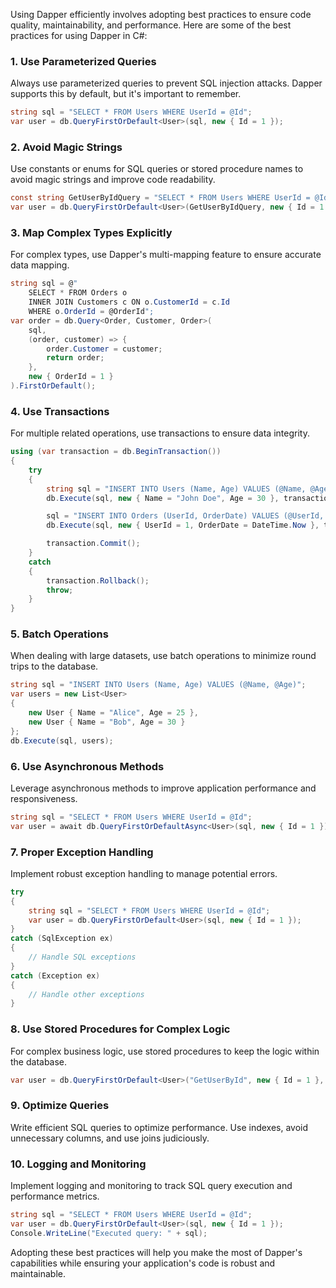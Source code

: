 Using Dapper efficiently involves adopting best practices to ensure code quality, maintainability, and performance. Here are some of the best practices for using Dapper in C#:

### 1. Use Parameterized Queries
Always use parameterized queries to prevent SQL injection attacks. Dapper supports this by default, but it's important to remember.
```csharp
string sql = "SELECT * FROM Users WHERE UserId = @Id";
var user = db.QueryFirstOrDefault<User>(sql, new { Id = 1 });
```

### 2. Avoid Magic Strings
Use constants or enums for SQL queries or stored procedure names to avoid magic strings and improve code readability.
```csharp
const string GetUserByIdQuery = "SELECT * FROM Users WHERE UserId = @Id";
var user = db.QueryFirstOrDefault<User>(GetUserByIdQuery, new { Id = 1 });
```

### 3. Map Complex Types Explicitly
For complex types, use Dapper's multi-mapping feature to ensure accurate data mapping.
```csharp
string sql = @"
    SELECT * FROM Orders o
    INNER JOIN Customers c ON o.CustomerId = c.Id
    WHERE o.OrderId = @OrderId";
var order = db.Query<Order, Customer, Order>(
    sql,
    (order, customer) => {
        order.Customer = customer;
        return order;
    },
    new { OrderId = 1 }
).FirstOrDefault();
```

### 4. Use Transactions
For multiple related operations, use transactions to ensure data integrity.
```csharp
using (var transaction = db.BeginTransaction())
{
    try
    {
        string sql = "INSERT INTO Users (Name, Age) VALUES (@Name, @Age)";
        db.Execute(sql, new { Name = "John Doe", Age = 30 }, transaction);

        sql = "INSERT INTO Orders (UserId, OrderDate) VALUES (@UserId, @OrderDate)";
        db.Execute(sql, new { UserId = 1, OrderDate = DateTime.Now }, transaction);

        transaction.Commit();
    }
    catch
    {
        transaction.Rollback();
        throw;
    }
}
```

### 5. Batch Operations
When dealing with large datasets, use batch operations to minimize round trips to the database.
```csharp
string sql = "INSERT INTO Users (Name, Age) VALUES (@Name, @Age)";
var users = new List<User>
{
    new User { Name = "Alice", Age = 25 },
    new User { Name = "Bob", Age = 30 }
};
db.Execute(sql, users);
```

### 6. Use Asynchronous Methods
Leverage asynchronous methods to improve application performance and responsiveness.
```csharp
string sql = "SELECT * FROM Users WHERE UserId = @Id";
var user = await db.QueryFirstOrDefaultAsync<User>(sql, new { Id = 1 });
```

### 7. Proper Exception Handling
Implement robust exception handling to manage potential errors.
```csharp
try
{
    string sql = "SELECT * FROM Users WHERE UserId = @Id";
    var user = db.QueryFirstOrDefault<User>(sql, new { Id = 1 });
}
catch (SqlException ex)
{
    // Handle SQL exceptions
}
catch (Exception ex)
{
    // Handle other exceptions
}
```

### 8. Use Stored Procedures for Complex Logic
For complex business logic, use stored procedures to keep the logic within the database.
```csharp
var user = db.QueryFirstOrDefault<User>("GetUserById", new { Id = 1 }, commandType: CommandType.StoredProcedure);
```

### 9. Optimize Queries
Write efficient SQL queries to optimize performance. Use indexes, avoid unnecessary columns, and use joins judiciously.

### 10. Logging and Monitoring
Implement logging and monitoring to track SQL query execution and performance metrics.
```csharp
string sql = "SELECT * FROM Users WHERE UserId = @Id";
var user = db.QueryFirstOrDefault<User>(sql, new { Id = 1 });
Console.WriteLine("Executed query: " + sql);
```

Adopting these best practices will help you make the most of Dapper's capabilities while ensuring your application's code is robust and maintainable.